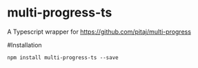 # multi-progress-ts
A Typescript wrapper for https://github.com/pitaj/multi-progress 


#Installation
```
npm install multi-progress-ts --save
```
